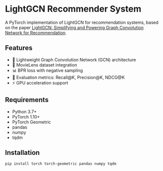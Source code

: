 # LightGCN Recommender System

A PyTorch implementation of LightGCN for recommendation systems, based on the paper [LightGCN: Simplifying and Powering Graph Convolution Network for Recommendation](https://arxiv.org/abs/2002.02126).

## Features

- 🚀 Lightweight Graph Convolution Network (GCN) architecture
- 💽 MovieLens dataset integration
- 📊 BPR loss with negative sampling
- 🎯 Evaluation metrics: Recall@K, Precision@K, NDCG@K
- ⚡ GPU acceleration support

## Requirements

- Python 3.7+
- PyTorch 1.10+
- PyTorch Geometric
- pandas
- numpy
- tqdm

## Installation

```bash
pip install torch torch-geometric pandas numpy tqdm